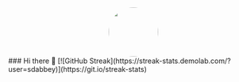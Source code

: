 <div id="header" align="center">
  <img src="https://res.cloudinary.com/hydrus/image/upload/v1693769762/media/1693438853012_1693438808731_0_IMG-20230712-WA0093_Quality_Enhance-Color_Calibrate_x4_ixwkug.jpg" style="border-radius: 50px;" width="100"/>
</div>
### Hi there 👋
[![GitHub Streak](https://streak-stats.demolab.com/?user=sdabbey)](https://git.io/streak-stats)
<!--
**sdabbey/sdabbey** is a ✨ _special_ ✨ repository because its `README.md` (this file) appears on your GitHub profile.

Here are some ideas to get you started:

- 🔭 I’m currently working on ...
- 🌱 I’m currently learning ...
- 👯 I’m looking to collaborate on ...
- 🤔 I’m looking for help with ...
- 💬 Ask me about ...
- 📫 How to reach me: ...
- 😄 Pronouns: ...
- ⚡ Fun fact: ...
-->
